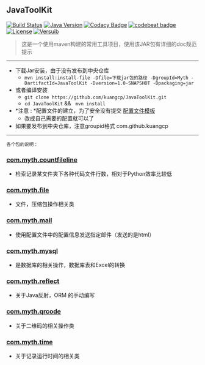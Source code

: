 ## JavaToolKit
[![Build Status](https://travis-ci.org/Kuangcp/JavaToolKit.svg?branch=master)](https://travis-ci.org/Kuangcp/JavaToolKit)
[![Java Version](https://img.shields.io/badge/Java-JRE%208-red.svg)](https://www.java.com/download/)
[![Codacy Badge](https://api.codacy.com/project/badge/Grade/a98ea20e4ff64eee90c43ac2a480e9a8)](https://www.codacy.com/app/Kuangcp/JavaToolKit?utm_source=github.com&amp;utm_medium=referral&amp;utm_content=Kuangcp/JavaToolKit&amp;utm_campaign=Badge_Grade)
[![codebeat badge](https://codebeat.co/badges/9ff07ca0-4c34-448d-a594-507fd9d34ec6)](https://codebeat.co/projects/github-com-kuangcp-javatoolkit-master)
[![License](https://img.shields.io/badge/license-MIT-brightgreen.svg)](LICENSE.md) 
[![Versuib](https://img.shields.io/github/tag/Kuangcp/JavaToolKit.svg)](https://github.com/Kuangcp/JavaToolKit/releases)

> 这是一个使用maven构建的常用工具项目，使用该JAR包有详细的doc规范提示
**********************************
- 下载Jar安装，由于没有发布到中央仓库
    - `mvn install:install-file -Dfile=下载jar包的路径 -DgroupId=Myth -DartifactId=JavaToolKit -Dversion=1.0-SNAPSHOT -Dpackaging=jar`
- 或者编译安装
    - `git clone https://github.com/kuangcp/JavaToolKit.git`
    - `cd JavaToolKit` && ` mvn install`
- *注意 : *配置文件的建立，为了安全没有提交 [配置文件模板](https://github.com/Kuangcp/JavaToolKit/blob/master/Config.md)
    - 改成自己需要的配置就可以了
- 如果要发布到中央仓库，注意groupid格式 com.github.kuangcp
****************************************
`各个包的说明：`

### [com.myth.countfileline](https://github.com/Kuangcp/JavaToolKit/tree/master/src/main/java/com/myth/countfileline)
-  检索记录某文件夹下各种代码文件行数，相对于Python效率比较低

### [com.myth.file](https://github.com/Kuangcp/JavaToolKit/tree/master/src/main/java/com/myth/file)
-  文件，压缩包操作相关类

### [com.myth.mail](https://github.com/Kuangcp/JavaToolKit/tree/master/src/main/java/com/myth/mail)
-  使用配置文件中的配置信息发送指定邮件（发送的是html）

### [com.myth.mysql ](https://github.com/Kuangcp/JavaToolKit/tree/master/src/main/java/com/myth/mysql)
-  是数据库的相关操作，数据库表和Excel的转换

### [com.myth.reflect](https://github.com/Kuangcp/JavaToolKit/tree/master/src/main/java/com/myth/reflect)
- 关于Java反射，ORM 的手动编写

### [com.myth.qrcode](https://github.com/Kuangcp/JavaToolKit/tree/master/src/main/java/com/myth/qrcode)
- 关于二维码的相关操作类

### [com.myth.time](https://github.com/Kuangcp/JavaToolKit/tree/master/src/main/java/com/myth/time)
- 关于记录运行时间的相关类


